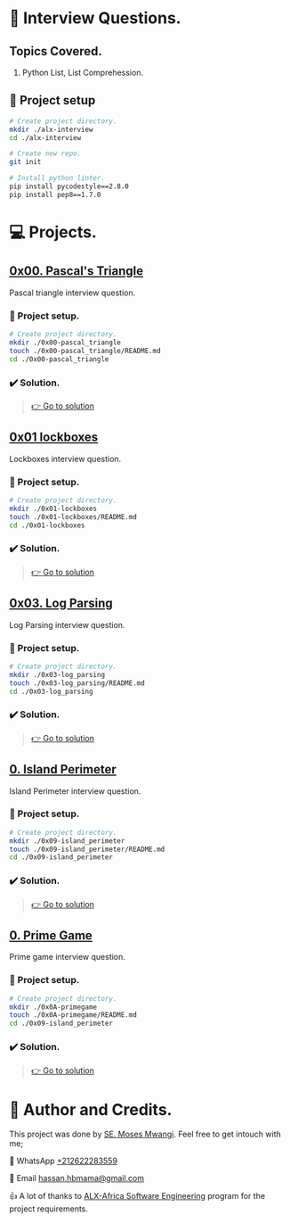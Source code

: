 # :book: Interview Questions.
## Topics Covered.
1. Python List, List Comprehession.

## :wrench: Project setup
```bash
# Create project directory.
mkdir ./alx-interview
cd ./alx-interview

# Create new repo.
git init

# Install python linter.
pip install pycodestyle==2.8.0
pip install pep8==1.7.0
```

# :computer: Projects.
## [0x00. Pascal's Triangle](0x00-pascal_triangle)
Pascal triangle interview question.

### :wrench: Project setup.
```bash
# Create project directory.
mkdir ./0x00-pascal_triangle
touch ./0x00-pascal_triangle/README.md
cd ./0x00-pascal_triangle
```

### :heavy_check_mark: Solution.
> [:point_right: Go to solution](0x00-pascal_triangle)

## [0x01 lockboxes](0x01-lockboxes)
Lockboxes interview question.

### :wrench: Project setup.
```bash
# Create project directory.
mkdir ./0x01-lockboxes
touch ./0x01-lockboxes/README.md
cd ./0x01-lockboxes
```

### :heavy_check_mark: Solution.
> [:point_right: Go to solution](0x01-lockboxes)


## [0x03. Log Parsing](0x03-log_parsing)
Log Parsing interview question.

### :wrench: Project setup.
```bash
# Create project directory.
mkdir ./0x03-log_parsing
touch ./0x03-log_parsing/README.md
cd ./0x03-log_parsing
```

### :heavy_check_mark: Solution.
> [:point_right: Go to solution](0x03-log_parsing)

<!---->
## [0. Island Perimeter](0x09-island_perimeter)
Island Perimeter interview question.

### :wrench: Project setup.
```bash
# Create project directory.
mkdir ./0x09-island_perimeter
touch ./0x09-island_perimeter/README.md
cd ./0x09-island_perimeter
```

### :heavy_check_mark: Solution.
> [:point_right: Go to solution](0x09-island_perimeter)
<!---->

<!---->
## [0. Prime Game](00x0A-primegame)
Prime game interview question.

### :wrench: Project setup.
```bash
# Create project directory.
mkdir ./0x0A-primegame
touch ./0x0A-primegame/README.md
cd ./0x09-island_perimeter
```

### :heavy_check_mark: Solution.
> [:point_right: Go to solution](0x0A-primegame)
<!---->

# :man: Author and Credits.
This project was done by [SE. Moses Mwangi](https://github.com/MosesSoftEng). Feel free to get intouch with me;

:iphone: WhatsApp [+212622283559](https://wa.me/+212622283559)

:email: Email [hassan.hbmama@gmail.com](hassan.hbmama@gmail.com)

:thumbsup: A lot of thanks to [ALX-Africa Software Engineering](https://www.alxafrica.com/) program for the project requirements.
